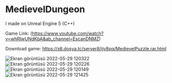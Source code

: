 # MedievelDungeon
I made on Unreal Engine 5 (C++)

Game Link: (https://www.youtube.com/watch?v=whRIwUNdKbA&ab_channel=EscanDNMZ)

Download game: https://s6.dosya.tc/server8/ijv8pq/MedievelPuzzle.rar.html

![Ekran görüntüsü 2022-05-29 120322](https://user-images.githubusercontent.com/84273839/170875613-3a819b08-c397-4107-b459-5370fee66aed.jpg)
![Ekran görüntüsü 2022-05-29 120226](https://user-images.githubusercontent.com/84273839/170875619-865ef482-c60a-4cbc-8866-ec3cd0c4e0b0.jpg)
![Ekran görüntüsü 2022-05-29 120149](https://user-images.githubusercontent.com/84273839/170875621-224b03ec-cb13-4ca5-a359-a28935983df6.jpg)
![Ekran görüntüsü 2022-05-29 121425](https://user-images.githubusercontent.com/84273839/170875626-e2ae19fa-9bd6-4853-9d82-dd726d778c3b.jpg)
